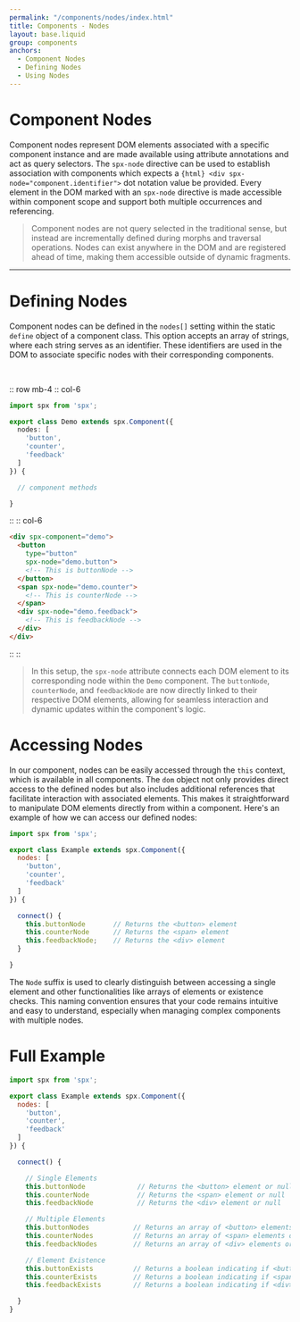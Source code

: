 ```yaml
---
permalink: "/components/nodes/index.html"
title: Components - Nodes
layout: base.liquid
group: components
anchors:
  - Component Nodes
  - Defining Nodes
  - Using Nodes
---
```


# Component Nodes

Component nodes represent DOM elements associated with a specific component instance and are made available using attribute annotations and act as query selectors. The `spx-node` directive can be used to establish association with components which expects a `{html} <div spx-node="component.identifier">` dot notation value be provided. Every element in the DOM marked with an `spx-node` directive is made accessible within component scope and support both multiple occurrences and referencing.

> Component nodes are not query selected in the traditional sense, but instead are incrementally defined during morphs and traversal operations. Nodes can exist anywhere in the DOM and are registered ahead of time, making them accessible outside of dynamic fragments.

---

# Defining Nodes

Component nodes can be defined in the `nodes[]` setting within the static `define` object of a component class. This option accepts an array of strings, where each string serves as an identifier. These identifiers are used in the DOM to associate specific nodes with their corresponding components.

<br>

:: row mb-4
:: col-6

<!-- prettier-ignore -->
```ts
import spx from 'spx';

export class Demo extends spx.Component({
  nodes: [
    'button',
    'counter',
    'feedback'
  ]
}) {

  // component methods

}
```

::
:: col-6

<!-- prettier-ignore -->
```html
<div spx-component="demo">
  <button
    type="button"
    spx-node="demo.button">
    <!-- This is buttonNode -->
  </button>
  <span spx-node="demo.counter">
    <!-- This is counterNode -->
  </span>
  <div spx-node="demo.feedback">
    <!-- This is feedbackNode -->
  </div>
</div>
```

::
::

> In this setup, the `spx-node` attribute connects each DOM element to its corresponding node within the `Demo` component. The `buttonNode`, `counterNode`, and `feedbackNode` are now directly linked to their respective DOM elements, allowing for seamless interaction and dynamic updates within the component's logic.

# Accessing Nodes

In our component, nodes can be easily accessed through the `this` context, which is available in all components. The `dom` object not only provides direct access to the defined nodes but also includes additional references that facilitate interaction with associated elements. This makes it straightforward to manipulate DOM elements directly from within a component. Here's an example of how we can access our defined nodes:

<!-- prettier-ignore -->
```js
import spx from 'spx';

export class Example extends spx.Component({
  nodes: [
    'button',
    'counter',
    'feedback'
  ]
}) {

  connect() {
    this.buttonNode       // Returns the <button> element
    this.counterNode      // Returns the <span> element
    this.feedbackNode;    // Returns the <div> element
  }

}
```

The `Node` suffix is used to clearly distinguish between accessing a single element and other functionalities like arrays of elements or existence checks. This naming convention ensures that your code remains intuitive and easy to understand, especially when managing complex components with multiple nodes.

# Full Example

<!-- prettier-ignore -->
```js
import spx from 'spx';

export class Example extends spx.Component({
  nodes: [
    'button',
    'counter',
    'feedback'
  ]
}) {

  connect() {

    // Single Elements
    this.buttonNode             // Returns the <button> element or null
    this.counterNode            // Returns the <span> element or null
    this.feedbackNode           // Returns the <div> element or null

    // Multiple Elements
    this.buttonNodes           // Returns an array of <button> elements or []
    this.counterNodes          // Returns an array of <span> elements or []
    this.feedbackNodes         // Returns an array of <div> elements or []

    // Element Existence
    this.buttonExists          // Returns a boolean indicating if <button> exists
    this.counterExists         // Returns a boolean indicating if <span> exists
    this.feedbackExists        // Returns a boolean indicating if <div> exists

  }
}
```
